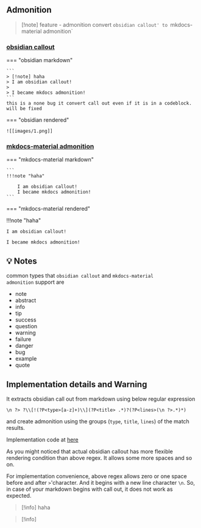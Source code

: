 
## Admonition

> [!note]  feature - admonition
> convert `obsidian callout' to `mkdocs-material admonition`

###  [obsidian callout](https://help.obsidian.md/Editing+and+formatting/Callouts)

=== "obsidian markdown"

    ```
    > [!note] haha
    > I am obsidian callout!
    > 
    > I became mkdocs admonition!
    ```
    this is a none bug it convert call out even if it is in a codeblock.
    will be fixed

=== "obsidian rendered"

    ![[images/1.png]]


### [mkdocs-material admonition](https://squidfunk.github.io/mkdocs-material/reference/admonitions)

=== "mkdocs-material markdown"

    ```
    !!!note "haha"
    
        I am obsidian callout!
        I became mkdocs admonition!
    ```

=== "mkdocs-material rendered"

!!!note "haha"

    I am obsidian callout!
    
    I became mkdocs admonition!



## 💡 Notes

common types that `obsidian callout` and `mkdocs-material admonition` support are

-   note
-   abstract
-   info
-   tip
-   success
-   question
-   warning
-   failure
-   danger
-   bug
-   example
-   quote

## Implementation details and Warning

It extracts obsidian call out from markdown using below regular expression 

```
\n ?> ?\\[!(?P<type>[a-z]+)\\](?P<title> .*)?(?P<lines>(\n ?>.*)*)
```

and create admonition using the groups (`type`, `title`, `lines`) of the match results.

Implementation code at [here](https://github.com/ndy2/mkdocs-obsidian-support-plugin/blob/main/obsidian_support/conversion/admonition.py)

As you might noticed that actual obsidian callout has more flexible rendering condition than above regex.  It allows some more spaces and so on.

For implementation convenience, above regex allows zero or one space before and after `>`'character. And it begins with a new line character `\n`. So, in case of your markdown begins with call out, it does not work as expected.

> [!info] haha

> [!info]

